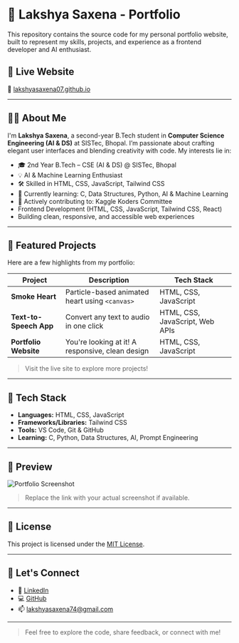 # 💼 Lakshya Saxena - Portfolio

This repository contains the source code for my personal portfolio website, built to represent my skills, projects, and experience as a frontend developer and AI enthusiast.

## 🚀 Live Website

🔗 [lakshyasaxena07.github.io](https://lakshyasaxena07.github.io/Portfolio/)

---

## 🧑‍💻 About Me

I'm **Lakshya Saxena**, a second-year B.Tech student in **Computer Science Engineering (AI & DS)** at SISTec, Bhopal. I’m passionate about crafting elegant user interfaces and blending creativity with code. My interests lie in:

- 🎓 2nd Year B.Tech – CSE (AI & DS) @ SISTec, Bhopal
- 💡 AI & Machine Learning Enthusiast
- 🛠️ Skilled in HTML, CSS, JavaScript, Tailwind CSS
- 🧠 Currently learning: C, Data Structures, Python, AI & Machine Learning
- 🤝 Actively contributing to: Kaggle Koders Committee
- Frontend Development (HTML, CSS, JavaScript, Tailwind CSS, React)
- Building clean, responsive, and accessible web experiences

---

## 💼 Featured Projects

Here are a few highlights from my portfolio:

| Project               | Description                                        | Tech Stack                       |
|-----------------------|----------------------------------------------------|----------------------------------|
| **Smoke Heart**       | Particle-based animated heart using `<canvas>`     | HTML, CSS, JavaScript            |
| **Text-to-Speech App**| Convert any text to audio in one click             | HTML, CSS, JavaScript, Web APIs  |
| **Portfolio Website** | You're looking at it! A responsive, clean design   | HTML, CSS, JavaScript            |

> Visit the live site to explore more projects!

---

## 🚀 Tech Stack

- **Languages:** HTML, CSS, JavaScript
- **Frameworks/Libraries:** Tailwind CSS
- **Tools:** VS Code, Git & GitHub
- **Learning:** C, Python, Data Structures, AI, Prompt Engineering

---

## 📸 Preview

![Portfolio Screenshot](https://github.com/lakshyasaxena07/portfolio/blob/main/preview.png?raw=true)
> Replace the link with your actual screenshot if available.

---

## 📜 License

This project is licensed under the [MIT License](LICENSE).

---

## 🙌 Let's Connect

- 🔗 [LinkedIn](https://www.linkedin.com/in/lakshyasaxena07)
- 💻 [GitHub](https://github.com/lakshyasaxena07)
- 📫 lakshyasaxena74@gmail.com

---

> Feel free to explore the code, share feedback, or connect with me!


